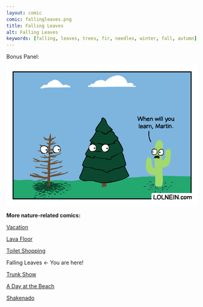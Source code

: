 ```yaml
---
layout: comic
comic: fallingleaves.png
title: Falling Leaves
alt: Falling Leaves
keywords: [falling, leaves, trees, fir, needles, winter, fall, autumn]
---
```


Bonus Panel:

![Falling Leaves Bonus Panel](/images/fallingleaves_bonus.png)


__More nature-related comics:__

[Vacation](https://lolnein.com/2017/05/26/vacation/)

[Lava Floor](https://lolnein.com/2017/06/09/lavafloor/)

[Toilet Shopping](https://lolnein.com/2017/07/12/toiletshopping/)

Falling Leaves <- You are here!

[Trunk Show](https://lolnein.com/2017/12/23/trunkshow/)

[A Day at the Beach](https://lolnein.com/2019/04/11/adayatthebeach/)

[Shakenado](https://lolnein.com/2019/04/30/shakenado/)